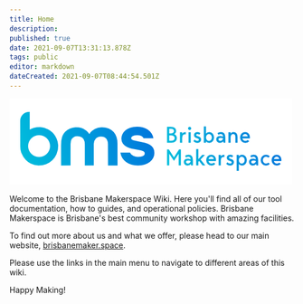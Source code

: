 ```yaml
---
title: Home
description: 
published: true
date: 2021-09-07T13:31:13.878Z
tags: public
editor: markdown
dateCreated: 2021-09-07T08:44:54.501Z
---
```


![bms_logo_horizontal_colour_small.png](/bms_logo_horizontal_colour_small.png)

Welcome to the Brisbane Makerspace Wiki. Here you'll find all of our tool documentation, how to guides, and operational policies. Brisbane Makerspace is Brisbane's best community workshop with amazing facilities.

To find out more about us and what we offer, please head to our main website, [brisbanemaker.space](https://brisbanemakerspace.co).

Please use the links in the main menu to navigate to different areas of this wiki.

Happy Making!